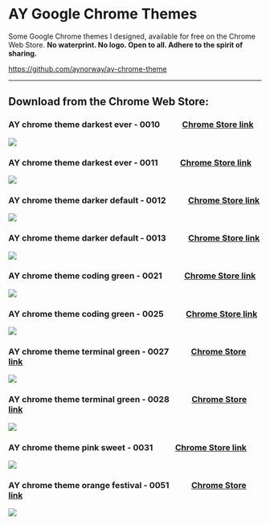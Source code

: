# AY Google Chrome Themes  

Some Google Chrome themes I designed, available for free on the Chrome Web Store. <strong>No waterprint. No logo. Open to all. Adhere to the spirit of sharing.</strong>  

https://github.com/aynorway/ay-chrome-theme 

---

## Download from the Chrome Web Store:  

<strong>

### AY chrome theme darkest ever - 0010 &emsp; &emsp; [ Chrome Store link](https://chromewebstore.google.com/detail/ay-chrome-theme-darkest-e/ipcmeijndndbljjngnllajcdffdhpnim?authuser=0&hl=en) 
![](src/0010.png) 
<br>

### AY chrome theme darkest ever - 0011 &emsp; &emsp; [ Chrome Store link](https://chromewebstore.google.com/detail/ay-chrome-theme-darkest-e/iaiggbcpodhcbaaofofpeofecdabdoad?authuser=0&hl=en) 
![](src/0011.png) 
<br>

### AY chrome theme darker default - 0012 &emsp; &emsp; [ Chrome Store link](https://chromewebstore.google.com/detail/ay-chrome-theme-darker-de/ffonffebfdjghagnfphbfjekankghhkj?utm_source=chrome-ntp-icon) 
![](src/0012.png) 
<br>

### AY chrome theme darker default - 0013 &emsp; &emsp; [ Chrome Store link](https://chromewebstore.google.com/detail/ay-chrome-theme-darker-de/hdppiedcjjhjjcbbgjjjbcgabilipcgp?utm_source=chrome-ntp-icon) 
![](src/0013.png) 
<br>

### AY chrome theme coding green - 0021 &emsp; &emsp; [ Chrome Store link](https://chromewebstore.google.com/detail/ay-chrome-theme-coding-gr/hfgkahmlglmlhlhclakdfmhkidadmkhj?utm_source=chrome-ntp-icon) 
![](src/0021.png) 
<br>

<!-- ### AY chrome theme coding green - 0023 &emsp; &emsp; [ Chrome Store link](https://chromewebstore.google.com/detail/ay-chrome-theme-coding-gr/pciijaikgecbmminfilbhjlmggbeclkb?authuser=0&hl=en) 
![](src/0023.png) 
<br> -->

### AY chrome theme coding green - 0025 &emsp; &emsp; [ Chrome Store link](https://chromewebstore.google.com/detail/ay-chrome-theme-coding-gr/pkjahpjpfnclfkappbfjegokbboghoah?utm_source=chrome-ntp-icon) 
![](src/0025.png) 
<br>

### AY chrome theme terminal green - 0027 &emsp; &emsp; [ Chrome Store link](https://chromewebstore.google.com/detail/ay-chrome-theme-terminal/hmppbbmelokkfmkbkmcbaojedjiacjge?utm_source=chrome-ntp-icon) 
![](src/0027.png) 
<br>

### AY chrome theme terminal green - 0028 &emsp; &emsp; [ Chrome Store link](https://chromewebstore.google.com/detail/ay-chrome-theme-terminal/jpnognnpmjncnebdolmpjacgmfabbloh?utm_source=chrome-ntp-icon) 
![](src/0028.png) 
<br>

### AY chrome theme pink sweet - 0031 &emsp; &emsp; [ Chrome Store link](https://chromewebstore.google.com/detail/ay-chrome-theme-pink-swee/bamihdmepkhdhogcahchlgbgnhkgkhkc?authuser=0&hl=en) 
![](src/0031.png) 
<br>


### AY chrome theme orange festival - 0051 &emsp; &emsp; [ Chrome Store link](#) 
![](src/0051.png) 
<br>

</strong>

<br>
<br>
<br>
<br>